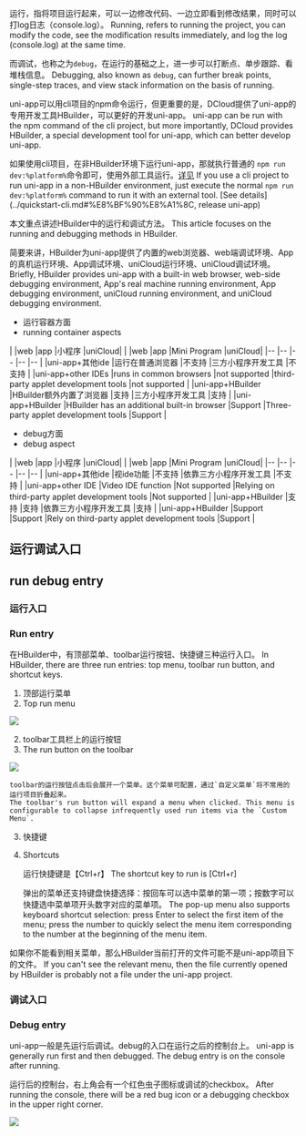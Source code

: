 运行，指将项目运行起来，可以一边修改代码、一边立即看到修改结果，同时可以打log日志（console.log）。
Running, refers to running the project, you can modify the code, see the modification results immediately, and log the log (console.log) at the same time.

而调试，也称之为`debug`，在运行的基础之上，进一步可以打断点、单步跟踪、看堆栈信息。
Debugging, also known as `debug`, can further break points, single-step traces, and view stack information on the basis of running.

uni-app可以用cli项目的npm命令运行，但更重要的是，DCloud提供了uni-app的专用开发工具HBuilder，可以更好的开发uni-app。
uni-app can be run with the npm command of the cli project, but more importantly, DCloud provides HBuilder, a special development tool for uni-app, which can better develop uni-app.

如果使用cli项目，在非HBuilder环境下运行uni-app，那就执行普通的 `npm run dev:%platform%`命令即可，使用外部工具运行。[详见](../quickstart-cli.md#运行、发布uni-app)
If you use a cli project to run uni-app in a non-HBuilder environment, just execute the normal `npm run dev:%platform%` command to run it with an external tool. [See details](../quickstart-cli.md#%E8%BF%90%E8%A1%8C, release uni-app)

本文重点讲述HBuilder中的运行和调试方法。
This article focuses on the running and debugging methods in HBuilder.

简要来讲，HBuilder为uni-app提供了内置的web浏览器、web端调试环境、App的真机运行环境、App调试环境、uniCloud运行环境、uniCloud调试环境。
Briefly, HBuilder provides uni-app with a built-in web browser, web-side debugging environment, App's real machine running environment, App debugging environment, uniCloud running environment, and uniCloud debugging environment.

- 运行容器方面
- running container aspects

|					|web						|app		|小程序				|uniCloud|
| |web |app |Mini Program |uniCloud|
|--					|--							|--			|--					|--		|
|uni-app+其他ide		|运行在普通浏览器				|不支持		|三方小程序开发工具	|不支持	|
|uni-app+other IDEs |runs in common browsers |not supported |third-party applet development tools |not supported |
|uni-app+HBuilder	|HBuilder额外内置了浏览器		|支持		|三方小程序开发工具	|支持	|
|uni-app+HBuilder |HBuilder has an additional built-in browser |Support |Three-party applet development tools |Support |

- debug方面
- debug aspect

|					|web		|app	|小程序					|uniCloud|
| |web |app |Mini Program |uniCloud|
|--					|--			|--		|--						|--		|
|uni-app+其他ide		|视ide功能	|不支持	|依靠三方小程序开发工具	|不支持	|
|uni-app+other IDE |Video IDE function |Not supported |Relying on third-party applet development tools |Not supported |
|uni-app+HBuilder	|支持		|支持	|依靠三方小程序开发工具	|支持	|
|uni-app+HBuilder |Support |Support |Rely on third-party applet development tools |Support |

## 运行调试入口
## run debug entry

### 运行入口
### Run entry
在HBuilder中，有顶部菜单、toolbar运行按钮、快捷键三种运行入口。
In HBuilder, there are three run entries: top menu, toolbar run button, and shortcut keys.

1. 顶部运行菜单
1. Top run menu

![](https://vkceyugu.cdn.bspapp.com/VKCEYUGU-f184e7c3-1912-41b2-b81f-435d1b37c7b4/7bf15128-6629-4037-a6c5-988ab03671f1.png)

2. toolbar工具栏上的运行按钮
2. The run button on the toolbar

![](https://vkceyugu.cdn.bspapp.com/VKCEYUGU-f184e7c3-1912-41b2-b81f-435d1b37c7b4/05f69c39-5aee-460a-95d6-7c98141c5cb0.png)

	toolbar的运行按钮点击后会展开一个菜单。这个菜单可配置，通过`自定义菜单`将不常用的运行项目折叠起来。
	The toolbar's run button will expand a menu when clicked. This menu is configurable to collapse infrequently used run items via the `Custom Menu`.

3. 快捷键
3. Shortcuts
	
	运行快捷键是【Ctrl+r】
	The shortcut key to run is [Ctrl+r]
	
	弹出的菜单还支持键盘快捷选择：按回车可以选中菜单的第一项；按数字可以快捷选中菜单项开头数字对应的菜单项。
	The pop-up menu also supports keyboard shortcut selection: press Enter to select the first item of the menu; press the number to quickly select the menu item corresponding to the number at the beginning of the menu item.

如果你不能看到相关菜单，那么HBuilder当前打开的文件可能不是uni-app项目下的文件。
If you can't see the relevant menu, then the file currently opened by HBuilder is probably not a file under the uni-app project.

### 调试入口
### Debug entry

uni-app一般是先运行后调试。debug的入口在运行之后的控制台上。
uni-app is generally run first and then debugged. The debug entry is on the console after running.

运行后的控制台，右上角会有一个红色虫子图标或调试的checkbox。
After running the console, there will be a red bug icon or a debugging checkbox in the upper right corner.

![](https://hx.dcloud.net.cn/static/snapshots/app/h5-debug/open-debug.png)
